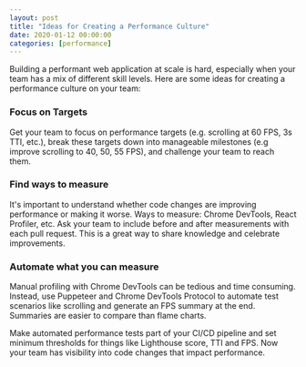 ```yaml
---
layout: post
title: "Ideas for Creating a Performance Culture"
date: 2020-01-12 00:00:00
categories: [performance]
---
```


Building a performant web application at scale is hard, especially when your team has a mix of different skill levels. Here are some ideas for creating a performance culture on your team:

### Focus on Targets

Get your team to focus on performance targets (e.g. scrolling at 60 FPS, 3s TTI, etc.), break these targets down into manageable milestones (e.g improve scrolling to 40, 50, 55 FPS), and challenge your team to reach them. 

### Find ways to measure

It's important to understand whether code changes are improving performance or making it worse. Ways to measure: Chrome DevTools, React Profiler, etc. Ask your team to include before and after measurements with each pull request. This is a great way to share knowledge and celebrate improvements.

### Automate what you can measure

Manual profiling with Chrome DevTools can be tedious and time consuming. Instead, use Puppeteer and Chrome DevTools Protocol to automate test scenarios like scrolling and generate an FPS summary at the end. Summaries are easier to compare than flame charts.

Make automated performance tests part of your CI/CD pipeline and set minimum thresholds for things like Lighthouse score, TTI and FPS. Now your team has visibility into code changes that impact performance.
